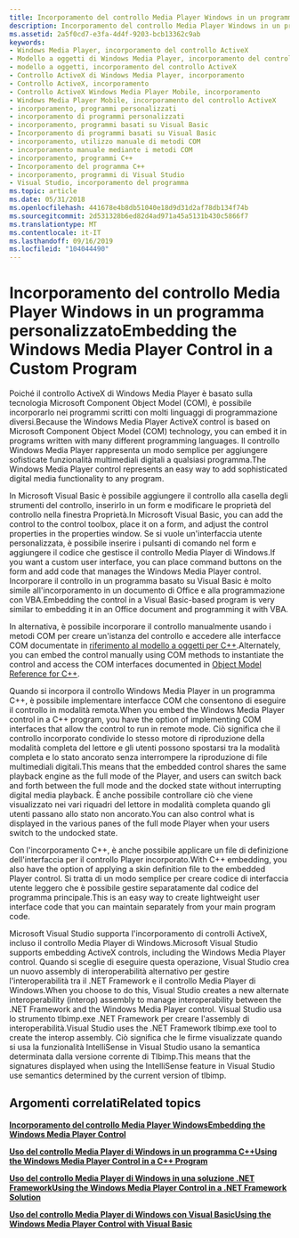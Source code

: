 ```yaml
---
title: Incorporamento del controllo Media Player Windows in un programma personalizzato
description: Incorporamento del controllo Media Player Windows in un programma personalizzato
ms.assetid: 2a5f0cd7-e3fa-4d4f-9203-bcb13362c9ab
keywords:
- Windows Media Player, incorporamento del controllo ActiveX
- Modello a oggetti di Windows Media Player, incorporamento del controllo ActiveX
- modello a oggetti, incorporamento del controllo ActiveX
- Controllo ActiveX di Windows Media Player, incorporamento
- Controllo ActiveX, incorporamento
- Controllo ActiveX Windows Media Player Mobile, incorporamento
- Windows Media Player Mobile, incorporamento del controllo ActiveX
- incorporamento, programmi personalizzati
- incorporamento di programmi personalizzati
- incorporamento, programmi basati su Visual Basic
- Incorporamento di programmi basati su Visual Basic
- incorporamento, utilizzo manuale di metodi COM
- incorporamento manuale mediante i metodi COM
- incorporamento, programmi C++
- Incorporamento del programma C++
- incorporamento, programmi di Visual Studio
- Visual Studio, incorporamento del programma
ms.topic: article
ms.date: 05/31/2018
ms.openlocfilehash: 441678e4b8db51040e18d9d31d2af78db134f74b
ms.sourcegitcommit: 2d531328b6ed82d4ad971a45a5131b430c5866f7
ms.translationtype: MT
ms.contentlocale: it-IT
ms.lasthandoff: 09/16/2019
ms.locfileid: "104044490"
---
```

# <a name="embedding-the-windows-media-player-control-in-a-custom-program"></a><span data-ttu-id="89d89-120">Incorporamento del controllo Media Player Windows in un programma personalizzato</span><span class="sxs-lookup"><span data-stu-id="89d89-120">Embedding the Windows Media Player Control in a Custom Program</span></span>

<span data-ttu-id="89d89-121">Poiché il controllo ActiveX di Windows Media Player è basato sulla tecnologia Microsoft Component Object Model (COM), è possibile incorporarlo nei programmi scritti con molti linguaggi di programmazione diversi.</span><span class="sxs-lookup"><span data-stu-id="89d89-121">Because the Windows Media Player ActiveX control is based on Microsoft Component Object Model (COM) technology, you can embed it in programs written with many different programming languages.</span></span> <span data-ttu-id="89d89-122">Il controllo Windows Media Player rappresenta un modo semplice per aggiungere sofisticate funzionalità multimediali digitali a qualsiasi programma.</span><span class="sxs-lookup"><span data-stu-id="89d89-122">The Windows Media Player control represents an easy way to add sophisticated digital media functionality to any program.</span></span>

<span data-ttu-id="89d89-123">In Microsoft Visual Basic è possibile aggiungere il controllo alla casella degli strumenti del controllo, inserirlo in un form e modificare le proprietà del controllo nella finestra Proprietà.</span><span class="sxs-lookup"><span data-stu-id="89d89-123">In Microsoft Visual Basic, you can add the control to the control toolbox, place it on a form, and adjust the control properties in the properties window.</span></span> <span data-ttu-id="89d89-124">Se si vuole un'interfaccia utente personalizzata, è possibile inserire i pulsanti di comando nel form e aggiungere il codice che gestisce il controllo Media Player di Windows.</span><span class="sxs-lookup"><span data-stu-id="89d89-124">If you want a custom user interface, you can place command buttons on the form and add code that manages the Windows Media Player control.</span></span> <span data-ttu-id="89d89-125">Incorporare il controllo in un programma basato su Visual Basic è molto simile all'incorporamento in un documento di Office e alla programmazione con VBA.</span><span class="sxs-lookup"><span data-stu-id="89d89-125">Embedding the control in a Visual Basic-based program is very similar to embedding it in an Office document and programming it with VBA.</span></span>

<span data-ttu-id="89d89-126">In alternativa, è possibile incorporare il controllo manualmente usando i metodi COM per creare un'istanza del controllo e accedere alle interfacce COM documentate in [riferimento al modello a oggetti per C++](object-model-reference-for-c.md).</span><span class="sxs-lookup"><span data-stu-id="89d89-126">Alternately, you can embed the control manually using COM methods to instantiate the control and access the COM interfaces documented in [Object Model Reference for C++](object-model-reference-for-c.md).</span></span>

<span data-ttu-id="89d89-127">Quando si incorpora il controllo Windows Media Player in un programma C++, è possibile implementare interfacce COM che consentono di eseguire il controllo in modalità remota.</span><span class="sxs-lookup"><span data-stu-id="89d89-127">When you embed the Windows Media Player control in a C++ program, you have the option of implementing COM interfaces that allow the control to run in remote mode.</span></span> <span data-ttu-id="89d89-128">Ciò significa che il controllo incorporato condivide lo stesso motore di riproduzione della modalità completa del lettore e gli utenti possono spostarsi tra la modalità completa e lo stato ancorato senza interrompere la riproduzione di file multimediali digitali.</span><span class="sxs-lookup"><span data-stu-id="89d89-128">This means that the embedded control shares the same playback engine as the full mode of the Player, and users can switch back and forth between the full mode and the docked state without interrupting digital media playback.</span></span> <span data-ttu-id="89d89-129">È anche possibile controllare ciò che viene visualizzato nei vari riquadri del lettore in modalità completa quando gli utenti passano allo stato non ancorato.</span><span class="sxs-lookup"><span data-stu-id="89d89-129">You can also control what is displayed in the various panes of the full mode Player when your users switch to the undocked state.</span></span>

<span data-ttu-id="89d89-130">Con l'incorporamento C++, è anche possibile applicare un file di definizione dell'interfaccia per il controllo Player incorporato.</span><span class="sxs-lookup"><span data-stu-id="89d89-130">With C++ embedding, you also have the option of applying a skin definition file to the embedded Player control.</span></span> <span data-ttu-id="89d89-131">Si tratta di un modo semplice per creare codice di interfaccia utente leggero che è possibile gestire separatamente dal codice del programma principale.</span><span class="sxs-lookup"><span data-stu-id="89d89-131">This is an easy way to create lightweight user interface code that you can maintain separately from your main program code.</span></span>

<span data-ttu-id="89d89-132">Microsoft Visual Studio supporta l'incorporamento di controlli ActiveX, incluso il controllo Media Player di Windows.</span><span class="sxs-lookup"><span data-stu-id="89d89-132">Microsoft Visual Studio supports embedding ActiveX controls, including the Windows Media Player control.</span></span> <span data-ttu-id="89d89-133">Quando si sceglie di eseguire questa operazione, Visual Studio crea un nuovo assembly di interoperabilità alternativo per gestire l'interoperabilità tra il .NET Framework e il controllo Media Player di Windows.</span><span class="sxs-lookup"><span data-stu-id="89d89-133">When you choose to do this, Visual Studio creates a new alternate interoperability (interop) assembly to manage interoperability between the .NET Framework and the Windows Media Player control.</span></span> <span data-ttu-id="89d89-134">Visual Studio usa lo strumento tlbimp.exe .NET Framework per creare l'assembly di interoperabilità.</span><span class="sxs-lookup"><span data-stu-id="89d89-134">Visual Studio uses the .NET Framework tlbimp.exe tool to create the interop assembly.</span></span> <span data-ttu-id="89d89-135">Ciò significa che le firme visualizzate quando si usa la funzionalità IntelliSense in Visual Studio usano la semantica determinata dalla versione corrente di Tlbimp.</span><span class="sxs-lookup"><span data-stu-id="89d89-135">This means that the signatures displayed when using the IntelliSense feature in Visual Studio use semantics determined by the current version of tlbimp.</span></span>

## <a name="related-topics"></a><span data-ttu-id="89d89-136">Argomenti correlati</span><span class="sxs-lookup"><span data-stu-id="89d89-136">Related topics</span></span>

<dl> <dt>

[<span data-ttu-id="89d89-137">**Incorporamento del controllo Media Player Windows**</span><span class="sxs-lookup"><span data-stu-id="89d89-137">**Embedding the Windows Media Player Control**</span></span>](embedding-the-windows-media-player-control.md)
</dt> <dt>

[<span data-ttu-id="89d89-138">**Uso del controllo Media Player di Windows in un programma C++**</span><span class="sxs-lookup"><span data-stu-id="89d89-138">**Using the Windows Media Player Control in a C++ Program**</span></span>](using-the-windows-media-player-control-in-a-c---program.md)
</dt> <dt>

[<span data-ttu-id="89d89-139">**Uso del controllo Media Player di Windows in una soluzione .NET Framework**</span><span class="sxs-lookup"><span data-stu-id="89d89-139">**Using the Windows Media Player Control in a .NET Framework Solution**</span></span>](using-the-windows-media-player-control-in-a--net-framework-solution.md)
</dt> <dt>

[<span data-ttu-id="89d89-140">**Uso del controllo Media Player di Windows con Visual Basic**</span><span class="sxs-lookup"><span data-stu-id="89d89-140">**Using the Windows Media Player Control with Visual Basic**</span></span>](using-the-windows-media-player-control-with-visual-basic.md)
</dt> </dl>

 

 




